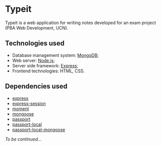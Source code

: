 # Typeit
Typeit is a web application for writing notes developed for an exam project (PBA Web Development, UCN).

## Technologies used
* Database management system: [MongoDB](https://docs.mongodb.com/);
* Web server: [Node.js](https://nodejs.org/en/);
* Server side framework: [Express](http://expressjs.com/);
* Frontend technologies: HTML, CSS.

## Dependencies used
* [express](https://github.com/expressjs/express)
* [express-session](https://github.com/expressjs/session)
* [moment](https://github.com/moment/moment)
* [mongoose](https://github.com/Automattic/mongoose)
* [passport](https://github.com/jaredhanson/passport)
* [passport-local](https://github.com/jaredhanson/passport-local)
* [passport-local-mongoose](https://github.com/saintedlama/passport-local-mongoose)

*To be continued...*

